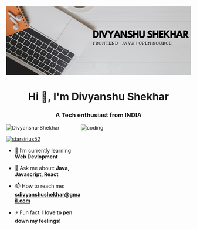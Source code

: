 ![logo](https://github.com/Divyanshu832/Divyanshu832/blob/main/Linkedin%20cover%20page.png)
<br/>
<h1 align="center">Hi 👋, I'm Divyanshu Shekhar</h1>
<h3 align="center">A Tech enthusiast from INDIA</h3>
<img align="right" alt="coding" width="300" height="300" src="Image Readme.jpg">

<p align="left"> <img src="https://komarev.com/ghpvc/?username=Divyanshu832&label=Profile%20views&color=0e75b6&style=flat" alt="Divyanshu-Shekhar" /> </p>

<p align="left"> <a href="https://twitter.com/Divyanshu23029" target="blank"><img src="https://img.shields.io/twitter/follow/Divyanshu-Shekhar?logo=twitter&style=for-the-badge" alt="starsirius52" /></a> </p>

- 🌱 I’m currently learning **Web Devlopment**

- 💬 Ask me about: **Java, Javascript, React**

- 📫 How to reach me: **sdivyanshushekhar@gmail.com**

- ⚡ Fun fact: **I love to pen down my feelings!**

